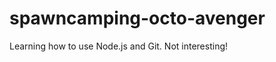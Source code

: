 spawncamping-octo-avenger
=========================

Learning how to use Node.js and Git. Not interesting!

